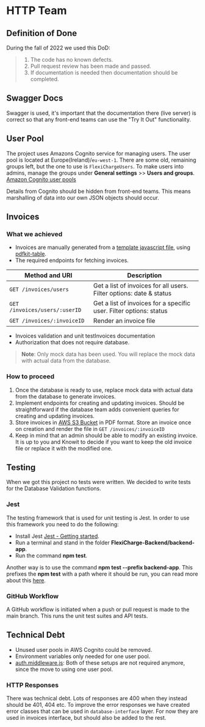 # HTTP Team

## Definition of Done

During the fall of 2022 we used this DoD:

> 1. The code has no known defects.
> 2. Pull request review has been made and passed.
> 3. If documentation is needed then documentation should be completed.

## Swagger Docs

Swagger is used, it's important that the documentation there (live server) is correct so that any front-end teams can use the "Try It Out" functionality.

## User Pool

The project uses Amazons Cognito service for managing users. The user pool is located at Europe(Ireland)/`eu-west-1`.
There are some old, remaining groups left, but the one to use is `FlexiChargeUsers`. To make users into admins, manage the groups under **General settings** >> **Users and groups**. [Amazon Cognito user pools]('https://docs.aws.amazon.com/cognito/latest/developerguide/cognito-dg.pdf#cognito-user-identity-pools')


Details from Cognito should be hidden from front-end teams. This means marshalling of data into our own JSON objects should occur.

## Invoices

### What we achieved
  * Invoices are manually generated from a [template javascript file](https://github.com/knowitrickard/FlexiCharge-Backend/blob/http-team-docs/backend-app/src/database-Interface/utils/invoices.js), using [pdfkit-table](https://www.npmjs.com/package/pdfkit-table).
  * The required endpoints for fetching invoices.

| Method and URI                | Description   |
| ----------------------------- | ------------- |
| `GET /invoices/users`         | Get a list of invoices for all users. Filter options: date & status   |
| `GET /invoices/users/:userID` | Get a list of invoices for a specific user. Filter options: status    |
| `GET /invoices/:invoiceID`    | Render an invoice file                                                |

  * Invoices validation and unit testInvoices documentation
  * Authorization that does not require database.

> **Note**: Only mock data has been used. You will replace the mock data with actual data from the database.

### How to proceed

  1. Once the database is ready to use, replace mock data with actual data from the database to generate invoices.
  2. Implement endpoints for creating and updating invoices. Should be straightforward if the database team adds convenient queries for creating and updating invoices.
  3. Store invoices in [AWS S3 Bucket](https://aws.amazon.com/s3/) in PDF format. Store an invoice once on creation and render the file in `GET /invoices/:invoiceID`
  4. Keep in mind that an admin should be able to modify an existing invoice. It is up to you and Knowit to decide if you want to keep the old invoice file or replace it with the modified one.

## Testing
When we got this project no tests were written. We decided to write tests for the Database Validation functions.
### Jest
  The testing framework that is used for unit testing is Jest. In order to use this framework you need to do the following:
  * Install Jest [Jest - Getting started](https://jestjs.io/docs/getting-started).
  * Run a terminal and stand in the folder **FlexiCharge-Backend/backend-app**.
  * Run the command **npm test**.

  Another way is to use the command **npm test --prefix backend-app**. This prefixes the **npm test** with a path where it should be run, you can read more about this [here](https://docs.npmjs.com/cli/v7/using-npm/config#prefix).

  ### GitHub Workflow
  A GitHub workflow is initiated when a push or pull request is made to the main branch. This runs the
  unit test suites and API tests.

## Technical Debt
* Unused user pools in AWS Cognito could be removed.
* Environment variables only needed for one user pool.
* [auth.middleware.js](https://github.com/knowitrickard/FlexiCharge-Backend/blob/main/backend-app/src/presentation-layer/middleware/auth.middleware.js#L82): Both of these setups are not required anymore, since the move to using one user pool.
### HTTP Responses
There was technical debt. Lots of responses are 400 when they instead should be 401, 404 etc. To improve the error responses we have created error classes that can be used in `database-interface` layer. For now they are used in invoices interface, but should also be added to the rest.
